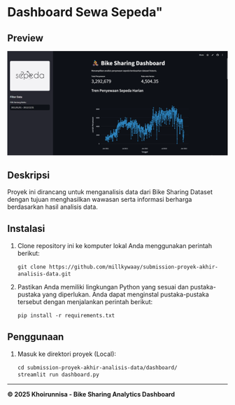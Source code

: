 # Dashboard Sewa Sepeda"

## Preview
![Bike Sharing Dashboard Streamlit Preview](image.png)


## Deskripsi
Proyek ini dirancang untuk menganalisis data dari Bike Sharing Dataset dengan tujuan menghasilkan wawasan serta informasi berharga berdasarkan hasil analisis data.

## Instalasi

1. Clone repository ini ke komputer lokal Anda menggunakan perintah berikut:

   ```shell
   git clone https://github.com/millkywaay/submission-proyek-akhir-analisis-data.git
   ```

2. Pastikan Anda memiliki lingkungan Python yang sesuai dan pustaka-pustaka yang diperlukan. Anda dapat menginstal pustaka-pustaka tersebut dengan menjalankan perintah berikut:

    ```shell
    pip install -r requirements.txt
    ```

## Penggunaan
1. Masuk ke direktori proyek (Local):

    ```shell
    cd submission-proyek-akhir-analisis-data/dashboard/
    streamlit run dashboard.py
    ```

---
**© 2025 Khoirunnisa - Bike Sharing Analytics Dashboard**

